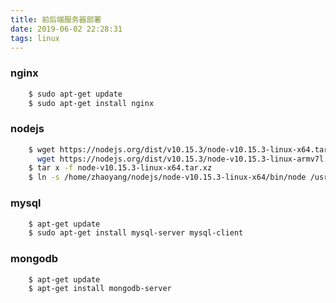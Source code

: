 ```yaml
---
title: 前后端服务器部署
date: 2019-06-02 22:28:31
tags: linux
---
```




	

### nginx

``` bash
	$ sudo apt-get update
	$ sudo apt-get install nginx
```

### nodejs

``` bash
	$ wget https://nodejs.org/dist/v10.15.3/node-v10.15.3-linux-x64.tar.xz
	  wget https://nodejs.org/dist/v10.15.3/node-v10.15.3-linux-armv7l.tar.xz
	$ tar x -f node-v10.15.3-linux-x64.tar.xz
	$ ln -s /home/zhaoyang/nodejs/node-v10.15.3-linux-x64/bin/node /usr/local/node
```

### mysql

``` bash
	$ apt-get update
	$ sudo apt-get install mysql-server mysql-client
```
	
### mongodb

``` bash
	$ apt-get update
	$ apt-get install mongodb-server
```


